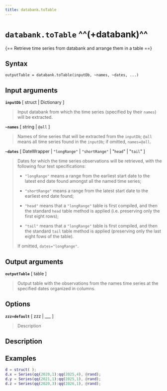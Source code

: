 ```yaml
---
title: databank.toTable
---
```


# `databank.toTable` ^^(+databank)^^

{== Retrieve time series from databank and arrange them in a table ==}


## Syntax 

    outputTable = databank.toTable(inputDb, ~names, ~dates, ...)


## Input arguments 

__`inputDb`__ [ struct | Dictionary ]
> 
> Input databank from which the time series (specified by their
> `names`) will be extracted. 
> 

__`~names`__ [ string | `@all` ] 
> 
> Names of time series that will be extracted from the `inputDb`;
> `@all` means all time series found in the `inputDb`; if omitted,
> `names=@all`.
> 

__`~dates`__ [ DateWrapper | `"longRange"` | `"shortRange"` | "`head`" | "`tail`" ]
> Dates for which the time series observations will be retrieved, 
> with the following four text specifications:
> 
> * `"longRange"` means a range from the earliest start date to the
> latest end date found amongst all the named time series; 
> 
> * `"shortRange"` means a range from the latest start date to the
> earliest end date found; 
>   
> * `"head"` means that a `"longRange"` table is first compiled, and
> then the standard `head` table method is applied (i.e. preserving
> only the first eight rows);
> 
> * `"tail"` means that a `"longRange"` table is first compiled, and
> then the standard `tail` table method is applied (preserving only
> the last eight fows of the table).
> 
> If omitted, `dates="longRange"`.

## Output arguments 

__`outputTable`__ [ table ]
> 
> Output table with the observations from the names time series at the
> specified dates organized in columns.
> 

## Options 

__`zzz=default`__ [ zzz | ___ ]
> 
> Description
> 


## Description 



## Examples

```matlab
d = struct( );
d.x = Series(qq(2020,1):qq(2025,4), @rand);
d.y = Series(qq(2021,1):qq(2025,1), @rand);
d.z = Series(qq(2020,3):qq(2026,1), @rand);
```

